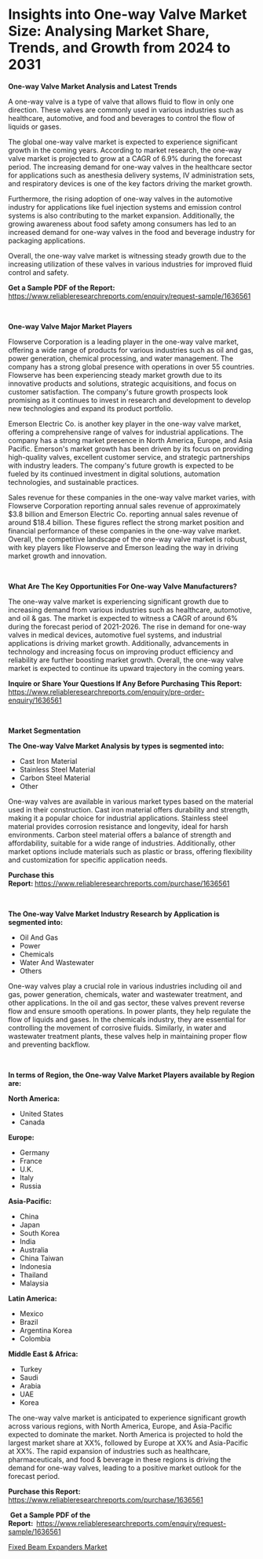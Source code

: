<p><h1>Insights into One-way Valve Market Size: Analysing Market Share, Trends, and Growth from 2024 to 2031</h1></p><p><strong>One-way Valve Market Analysis and Latest Trends</strong></p>
<p><p>A one-way valve is a type of valve that allows fluid to flow in only one direction. These valves are commonly used in various industries such as healthcare, automotive, and food and beverages to control the flow of liquids or gases.</p><p>The global one-way valve market is expected to experience significant growth in the coming years. According to market research, the one-way valve market is projected to grow at a CAGR of 6.9% during the forecast period. The increasing demand for one-way valves in the healthcare sector for applications such as anesthesia delivery systems, IV administration sets, and respiratory devices is one of the key factors driving the market growth.</p><p>Furthermore, the rising adoption of one-way valves in the automotive industry for applications like fuel injection systems and emission control systems is also contributing to the market expansion. Additionally, the growing awareness about food safety among consumers has led to an increased demand for one-way valves in the food and beverage industry for packaging applications.</p><p>Overall, the one-way valve market is witnessing steady growth due to the increasing utilization of these valves in various industries for improved fluid control and safety.</p></p>
<p><strong>Get a Sample PDF of the Report:&nbsp;</strong> <a href="https://www.reliableresearchreports.com/enquiry/request-sample/1636561">https://www.reliableresearchreports.com/enquiry/request-sample/1636561</a></p>
<p>&nbsp;</p>
<p><strong>One-way Valve Major Market Players</strong></p>
<p><p>Flowserve Corporation is a leading player in the one-way valve market, offering a wide range of products for various industries such as oil and gas, power generation, chemical processing, and water management. The company has a strong global presence with operations in over 55 countries. Flowserve has been experiencing steady market growth due to its innovative products and solutions, strategic acquisitions, and focus on customer satisfaction. The company's future growth prospects look promising as it continues to invest in research and development to develop new technologies and expand its product portfolio.</p><p>Emerson Electric Co. is another key player in the one-way valve market, offering a comprehensive range of valves for industrial applications. The company has a strong market presence in North America, Europe, and Asia Pacific. Emerson's market growth has been driven by its focus on providing high-quality valves, excellent customer service, and strategic partnerships with industry leaders. The company's future growth is expected to be fueled by its continued investment in digital solutions, automation technologies, and sustainable practices.</p><p>Sales revenue for these companies in the one-way valve market varies, with Flowserve Corporation reporting annual sales revenue of approximately $3.8 billion and Emerson Electric Co. reporting annual sales revenue of around $18.4 billion. These figures reflect the strong market position and financial performance of these companies in the one-way valve market. Overall, the competitive landscape of the one-way valve market is robust, with key players like Flowserve and Emerson leading the way in driving market growth and innovation.</p></p>
<p>&nbsp;</p>
<p><strong>What Are The Key Opportunities For One-way Valve Manufacturers?</strong></p>
<p><p>The one-way valve market is experiencing significant growth due to increasing demand from various industries such as healthcare, automotive, and oil & gas. The market is expected to witness a CAGR of around 6% during the forecast period of 2021-2026. The rise in demand for one-way valves in medical devices, automotive fuel systems, and industrial applications is driving market growth. Additionally, advancements in technology and increasing focus on improving product efficiency and reliability are further boosting market growth. Overall, the one-way valve market is expected to continue its upward trajectory in the coming years.</p></p>
<p><strong>Inquire or Share Your Questions If Any Before Purchasing This Report:</strong> <a href="https://www.reliableresearchreports.com/enquiry/pre-order-enquiry/1636561">https://www.reliableresearchreports.com/enquiry/pre-order-enquiry/1636561</a></p>
<p>&nbsp;</p>
<p><strong>Market Segmentation</strong></p>
<p><strong>The One-way Valve Market Analysis by types is segmented into:</strong></p>
<p><ul><li>Cast Iron Material</li><li>Stainless Steel Material</li><li>Carbon Steel Material</li><li>Other</li></ul></p>
<p><p>One-way valves are available in various market types based on the material used in their construction. Cast iron material offers durability and strength, making it a popular choice for industrial applications. Stainless steel material provides corrosion resistance and longevity, ideal for harsh environments. Carbon steel material offers a balance of strength and affordability, suitable for a wide range of industries. Additionally, other market options include materials such as plastic or brass, offering flexibility and customization for specific application needs.</p></p>
<p><strong>Purchase this Report:&nbsp;</strong><a href="https://www.reliableresearchreports.com/purchase/1636561">https://www.reliableresearchreports.com/purchase/1636561</a></p>
<p>&nbsp;</p>
<p><strong>The One-way Valve Market Industry Research by Application is segmented into:</strong></p>
<p><ul><li>Oil And Gas</li><li>Power</li><li>Chemicals</li><li>Water And Wastewater</li><li>Others</li></ul></p>
<p><p>One-way valves play a crucial role in various industries including oil and gas, power generation, chemicals, water and wastewater treatment, and other applications. In the oil and gas sector, these valves prevent reverse flow and ensure smooth operations. In power plants, they help regulate the flow of liquids and gases. In the chemicals industry, they are essential for controlling the movement of corrosive fluids. Similarly, in water and wastewater treatment plants, these valves help in maintaining proper flow and preventing backflow.</p></p>
<p>&nbsp;</p>
<p><strong>In terms of Region, the One-way Valve Market Players available by Region are:</strong></p>
<p>
    <p> <strong> North America: </strong>
        <ul>
            <li>United States</li>
            <li>Canada</li>
        </ul>
        </p> 
    <p> <strong> Europe: </strong>
        <ul>
            <li>Germany</li>
            <li>France</li>
            <li>U.K.</li>
            <li>Italy</li>
            <li>Russia</li>
        </ul>
        </p> 
    <p> <strong> Asia-Pacific: </strong>
        <ul>
            <li>China</li>
            <li>Japan</li>
            <li>South Korea</li>
            <li>India</li>
            <li>Australia</li>
            <li>China Taiwan</li>
            <li>Indonesia</li>
            <li>Thailand</li>
            <li>Malaysia</li>
        </ul>
        </p> 
    <p> <strong> Latin America: </strong>
        <ul>
            <li>Mexico</li>
            <li>Brazil</li>
            <li>Argentina Korea</li>
            <li>Colombia</li>
        </ul>
        </p> 
    <p> <strong> Middle East & Africa: </strong>
        <ul>
            <li>Turkey</li>
            <li>Saudi</li>
            <li>Arabia</li>
            <li>UAE</li>
            <li>Korea</li>
        </ul>
    </p>
    </p>
<p><p>The one-way valve market is anticipated to experience significant growth across various regions, with North America, Europe, and Asia-Pacific expected to dominate the market. North America is projected to hold the largest market share at XX%, followed by Europe at XX% and Asia-Pacific at XX%. The rapid expansion of industries such as healthcare, pharmaceuticals, and food & beverage in these regions is driving the demand for one-way valves, leading to a positive market outlook for the forecast period.</p></p>
<p><strong>Purchase this Report: </strong><a href="https://www.reliableresearchreports.com/purchase/1636561">https://www.reliableresearchreports.com/purchase/1636561</a></p>
<p>&nbsp;<strong>Get a Sample PDF of the Report:&nbsp;&nbsp;</strong><a href="https://www.reliableresearchreports.com/enquiry/request-sample/1636561">https://www.reliableresearchreports.com/enquiry/request-sample/1636561</a></p>
<p><strong></strong></p>
<p><p><a href="https://github.com/RickHolmes3/Market-Research-Report-List-3/blob/main/fixed-beam-expanders-market.md">Fixed Beam Expanders Market</a></p></p>